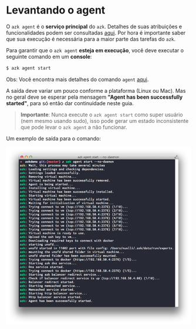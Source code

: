 # Levantando o agent

O `azk agent` é o **serviço principal** do `azk`. Detalhes de suas atribuições e funcionalidades podem ser consultadas [aqui](../agent/README.md). Por hora é importante saber que sua execução é necessária para a maior parte das tarefas do `azk`.

Para garantir que o `azk agent` **esteja em execução**, você deve executar o seguinte comando em um **console**:

```bash
$ azk agent start
```

Obs: Você encontra mais detalhes do comando `agent` [aqui](../command-line/agent.md).

A saída deve variar um pouco conforme a plataforma (Linux ou Mac). Mas no geral deve se esperar pela mensagem **"Agent has been successfully started"**, para só então dar continuidade neste guia.

> **Importante**: Nunca execute o `azk agent start` como super usuário (nem mesmo usando sudo), isso pode gerar um estado inconsistente que pode levar o `azk agent` a não funcionar.

Um exemplo de saída para o comando:

![Figure 1-1](../resources/images/agent_start.png)
